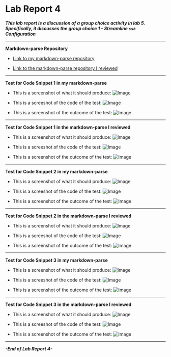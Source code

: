 # Lab Report 4

***This lab report is a discussion of a group choice activity in lab 5. Specifically, it discusses the group choice 1 - Streamline `ssh` Configuration***

***

**Markdown-parse Repository**

- [Link to my markdown-parse repository](https://github.com/sha0xy/markdown-parse)

- [Link to the markdown-parse repository I reviewed](https://github.com/jnhuang02/markdown-parse)

***

**Test for Code Snippet 1 in my markdown-parse**

- This is a screenshot of what it should produce: ![Image](images/test1preview.png)

- This is a screeshot of the code of the test: ![Image](images/test1code.png)

- This is a screenshot of the outcome of the test: ![Image](images/test1outcome.png)

***

**Test for Code Snippet 1 in the markdown-parse I reviewed**

- This is a screenshot of what it should produce: ![Image](images/test1preview.png)

- This is a screeshot of the code of the test: ![Image](images/test1code.png)

- This is a screenshot of the outcome of the test: ![Image](images/test1outcome2.png)

***

**Test for Code Snippet 2 in my markdown-parse**

- This is a screenshot of what it should produce: ![Image](images/test2preview.png)

- This is a screeshot of the code of the test: ![Image](images/test2code.png)

- This is a screenshot of the outcome of the test: ![Image](images/test2outcome.png)

***

**Test for Code Snippet 2 in the markdown-parse I reviewed**

- This is a screenshot of what it should produce: ![Image](images/test2preview.png)

- This is a screeshot of the code of the test: ![Image](images/test2code.png)

- This is a screenshot of the outcome of the test: ![Image](images/test2outcome2.png)

***

**Test for Code Snippet 3 in my markdown-parse**

- This is a screenshot of what it should produce: ![Image](images/test3preview.png)

- This is a screeshot of the code of the test: ![Image](images/test3code.png)

- This is a screenshot of the outcome of the test: ![Image](images/test3outcome.png)

***

**Test for Code Snippet 3 in the markdown-parse I reviewed**

- This is a screenshot of what it should produce: ![Image](images/test3preview.png)

- This is a screeshot of the code of the test: ![Image](images/test3code.png)

- This is a screenshot of the outcome of the test: ![Image](images/test3outcome2.png)

***

***-End of Lab Report 4-***